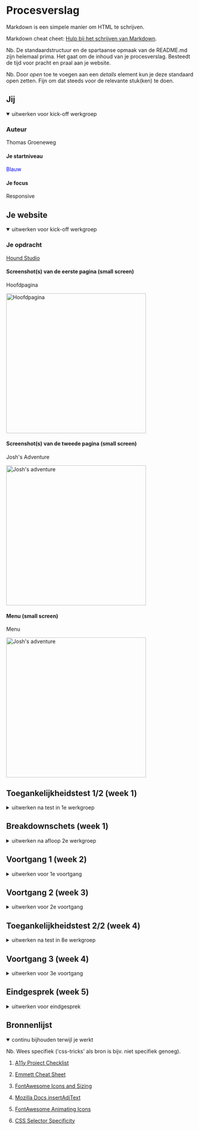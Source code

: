 # Procesverslag

Markdown is een simpele manier om HTML te schrijven.

Markdown cheat cheet: [Hulp bij het schrijven van Markdown](https://github.com/adam-p/markdown-here/wiki/Markdown-Cheatsheet).

Nb. De standaardstructuur en de spartaanse opmaak van de README.md zijn helemaal prima. Het gaat om de inhoud van je procesverslag. Besteedt de tijd voor pracht en praal aan je website.

Nb. Door *open* toe te voegen aan een *details* element kun je deze standaard open zetten. Fijn om dat steeds voor de relevante stuk(ken) te doen.

## Jij

<details  open>

<summary>uitwerken voor kick-off werkgroep</summary>

### Auteur

Thomas Groeneweg

#### Je startniveau

<span  style="color:blue">Blauw</span>

#### Je focus

Responsive

</details>

## Je website

<details  open>

<summary>uitwerken voor kick-off werkgroep</summary>

### Je opdracht

[Hound Studio](https://hound-studio.com/)

#### Screenshot(s) van de eerste pagina (small screen)

Hoofdpagina

<img  src="readme-images\HOUND-main.png"  width="375px"  alt="Hoofdpagina">

#### Screenshot(s) van de tweede pagina (small screen)

Josh's Adventure

<img  src="readme-images\JOSH-story.png"  width="375px"  alt="Josh's adventure">

#### Menu (small screen)

Menu

<img  src="readme-images\HOUND-menu.png"  width="375px"  alt="Josh's adventure">

</details>

## Toegankelijkheidstest 1/2 (week 1)

<details>

<summary>uitwerken na test in 1e werkgroep</summary>

### Bevindingen

Lijst met je bevindingen die in de test naar voren kwamen:

1. <b>Headers</b> bestaan praktisch niet; veel headers zijn p elementen.

2. <b>Alt text</b> heeft op het moment niet veel nut - het geeft je de naam van de afbeelding, meer niet.

#### Screenreader

Hier korte omschrijving (met indien nodig afbeeldingen)

Headers worden wel/niet gezien door de screenreader - op een of andere manier worden ze wel erkend als headers, maar in de code zijn het p's en dus onmogelijk om makkelijk naar toe te navigeren met alleen een keyboard.

Links zijn soms super onduidelijk - wat IS Josh' droom? Waar gaan we heen?

<img  src="readme-images/HOUND-main_breakdown.svg"  width="375px"  alt="breakdown van de hele pagina">

<img  src="readme-images/wave.webaim.org_report%20(1).png"  width="375px"  alt="WebAim Accessibility Overview 1/3">

<img  src="readme-images/wave.webaim.org_report%20(2).png"  width="375px"  alt="WebAim Accessibility Overview 2/3">

<img  src="readme-images/wave.webaim.org_report%20(3).png"  width="375px"  alt="WebAim Accessibility Overview 3/3">

1. Vervang de P waar nodig met headers.

2. Gebruik alt text die ook iets betekent voor de mensen die de screenreader nodig hebben.

3. Zorg dat de alt text anders is dan tekst die al eerder opgelezen is.

#### Muis en Toetsenbord

Er zijn niet super veel elementen met hover/focus/active componenten, het enige wat er uit springt is de consistente dot die je muis volgt en de elementen er onder van kleur laat veranderen. Active komt volgens mij nergens voor, hover is te vinden op (praktisch)alle interactieve elementen. Focus doet ook niks (behalve het simpelweg omranden van elementen).

Er hoeft in principe niks opgelost te worden, maar er is altijd de mogelijkheid om zelf dingen toe te voegen.

#### Visueel (brillen, contrast, kleurenblind, dark/light)

Contrast is meestal wel OK - WebAIM en de ingebouwde tools doen moeilijk omdat de achtergrondkleur niet genoeg contract heeft tov de letters. Enkel als er geen blauw aanwezig is verandert het palet aanzienlijk, maar het is nog steeds goed leesbaar dankzij het dikke font. De meeste kleuren (waar van belang) zitten in de afbeeldingen. *Mocht* het zo uitkomen dat het contrast daar te laag is is het een mogelijkheid om de achtergrond bijvoorbeeld iets donkerder te maken.

Hier een omschrijving van hoe het opgelost kan worden (met indien nodig afbeeldingen)

Standaard View

<img  src="readme-images\main_default.png"  width="375px"  alt="Standaard pagina">

Geen Blauw

<img  src="readme-images\no_blue.png"  width="375px"  alt="No Blue">

Geen Rood

<img  src="readme-images\no_red.png"  width="375px"  alt="No Red">

Geen Groen

<img  src="readme-images\no_green.png"  width="375px"  alt="No Green">

Greyscale

<img  src="readme-images\no_color.png"  width="375px"  alt="Greyscale view">

Minder Contrast

<img  src="readme-images\less_contrast.png"  width="375px"  alt="Less Contrast">

</details>

## Breakdownschets (week 1)

<details>

<summary>uitwerken na afloop 2e werkgroep</summary>

### de hele pagina

<img  src="readme-images/HOUND-main_breakdown.svg"  width="375px"  alt="breakdown van de hele pagina">

### dynamisch deel (bijv menu)

<img  src="readme-images/HOUND-menu_breakdown.svg"  width="375px"  alt="breakdown van een dynamisch deel">

</details>

## Voortgang 1 (week 2)

<details>

<summary>uitwerken voor 1e voortgang</summary>

### Stand van zaken

hier dit ging goed & dit was lastig (neem ook screenshots op van delen van je website en code)

### Agenda voor meeting

samen met je groepje opstellen

### Verslag van meeting

hier na afloop snel de uitkomsten van de meeting vastleggen

- punt 1

- punt 2

- nog een punt

- ...

</details>

## Voortgang 2 (week 3)

<details>

<summary>uitwerken voor 2e voortgang</summary>

### Stand van zaken

Goed:

- Het maken van de grids/flexbox

- Begonnen met een beetje media queries (mag @container?)

Lastig:

- Het linken van scripts (silly me)

- Bepalen welke elementen zou wel/niet gestijld moeten worden soms

- Zorgen dat alles niet alleen werkt in VS maar ook live :(

Nog te doen:

- Checken voor Accessibility

### de hele pagina

<img  src="readme-images/HOUND%20Studio%20Animations%20W3.png"  width="375px"  alt="Hoofdpagina">

### Agenda voor meeting

samen met je groepje opstellen

| **Niga** | **Kim** | **Alexander** | **Thomas** | **Ralph** |
| --- | --- | --- | --- | --- |
| HTML Structuur | HTML Structuur | HTML Structuur | HTML Structuur | HTML Structuur |
| Menu how-to | Menu how-to | Image Slidehow | Paginakeuze | Menu how-to |
|  | |  | Link/A sizing (grid?) | |
| | | | Accessibility | |

### Verslag van meeting

- Er is (deels) gekeken naar de DOM structuur van iedereen. Lijstjes en ordering waren meestal het grootste ding, en de meesten van ons moeten nog wel redelijk wat aanpassen daar aan.

- Het verschil tussen buttons (doet iets) en links (stuurt je ergens heen)

- Turbo cursus flex-order.

- .visually-hidden en ARIA-labels.

- Beetje gekeken naar transitions en positioning.

- Div gebruik (eigenlijk alleen bij het groeperen van elementen)

- Span liever alleen voor content die je niet wil laten zien maar wel wilt laten lezen door een screenreader, eg:
``'Read more <span> about me </span>`` met class ``visually-hidden`` op de ``span``.

- Geleerd: ``background-color: #fff9`` heeft een opacity van 90%.

</details>

## Toegankelijkheidstest 2/2 (week 4)

<details>

<summary>uitwerken na test in 8e werkgroep</summary>

### Bevindingen

Lijst met je bevindingen die in de test naar voren kwamen (geef ook aan wat er verbeterd is):

#### Screenreader

Hier korte omschrijving (met indien nodig afbeeldingen)

Hier een omschrijving van hoe het opgelost kan worden (met indien nodig afbeeldingen)

#### Muis en Toetsenbord

Hier korte omschrijving (met indien nodig afbeeldingen)

Hier een omschrijving van hoe het opgelost kan worden (met indien nodig afbeeldingen)

#### Motoriek (shocks, elastiekjes)

Hier korte omschrijving (met indien nodig afbeeldingen)

Hier een omschrijving van hoe het opgelost kan worden (met indien nodig afbeeldingen)

#### Visueel (brillen, contrast, kleurenblind, dark/light)

Hier korte omschrijving (met indien nodig afbeeldingen)

Hier een omschrijving van hoe het opgelost kan worden (met indien nodig afbeeldingen)

</details>

## Voortgang 3 (week 4)

<details>

<summary>uitwerken voor 3e voortgang</summary>

### Stand van zaken

hier dit ging goed & dit was lastig (neem ook screenshots op van delen van je website en code)

### Agenda voor meeting

samen met je groepje opstellen

| student 1 | student 2 | student 3 | student 4 |

| --- | --- | --- | --- |

| dit bespreken | en dit | en ik dit | en dan ik dat |

| en dat ook nog | dit als er tijd is | nog een punt | dit wil ik zeker |

| ... | ... | ... | ... |

### Verslag van meeting

hier na afloop snel de uitkomsten van de meeting vastleggen

- punt 1

- punt 2

- nog een punt

- ...

</details>

## Eindgesprek (week 5)

<details>

<summary>uitwerken voor eindgesprek</summary>

### Je uitkomst - karakteristiek screenshots

<img  src="readme-images/dummy-plaatje.jpg"  width="375px"  alt="uitomst opdracht 1">

### Dit ging goed/Heb ik geleerd

Korte omschrijving met plaatjes

<img  src="readme-images/dummy-plaatje.jpg"  width="375px"  alt="top">

### Dit was lastig/Is niet gelukt

Korte omschrijving met plaatjes

<img  src="readme-images/dummy-plaatje.jpg"  width="375px"  alt="bummer">

</details>

## Bronnenlijst

<details  open>

<summary>continu bijhouden terwijl je werkt</summary>

Nb. Wees specifiek ('css-tricks' als bron is bijv. niet specifiek genoeg).

1. [A11y Project Checklist](https://www.a11yproject.com/checklist/)

2. [Emmett Cheat Sheet](https://docs.emmet.io/cheat-sheet/)

3. [FontAwesome Icons and Sizing](https://fontawesome.com/docs/web/style/size)

4. [Mozilla Docs insertAdjText](https://developer.mozilla.org/en-US/docs/Web/API/Element/insertAdjacentText)

5. [FontAwesome Animating Icons](https://fontawesome.com/docs/web/style/animate)

6. [CSS Selector Specificity](https://developer.mozilla.org/en-US/docs/Web/CSS/Specificity)
  
</details>
